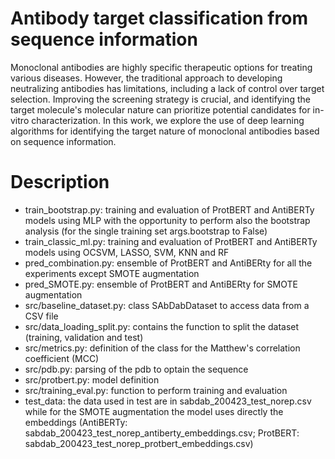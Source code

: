 # Antibody target classification from sequence information

Monoclonal antibodies are highly specific therapeutic options for treating various diseases. However, the traditional approach to developing neutralizing antibodies has limitations, including a lack of control over target selection. Improving the screening strategy is crucial, and identifying the target molecule's molecular nature can prioritize potential candidates for in-vitro characterization. In this work, we explore the use of deep learning algorithms for identifying the target nature of monoclonal antibodies based on sequence information.

# Description
* train_bootstrap.py: training and evaluation of ProtBERT and AntiBERTy models using MLP with the opportunity to perform also the bootstrap analysis (for the single training set args.bootstrap to False)
* train_classic_ml.py: training and evaluation of ProtBERT and AntiBERTy models using OCSVM, LASSO, SVM, KNN and RF
* pred_combination.py: ensemble of ProtBERT and AntiBERty for all the experiments except SMOTE augmentation
* pred_SMOTE.py: ensemble of ProtBERT and AntiBERty for SMOTE augmentation
* src/baseline_dataset.py: class SAbDabDataset to access data from a CSV file
* src/data_loading_split.py: contains the function to split the dataset (training, validation and test)
* src/metrics.py: definition of the class for the Matthew's correlation coefficient (MCC)
* src/pdb.py: parsing of the pdb to optain the sequence
* src/protbert.py: model definition
* src/training_eval.py: function to perform training and evaluation
* test_data: the data used in test are in sabdab_200423_test_norep.csv while for the SMOTE augmentation the model uses directly the embeddings (AntiBERTy: sabdab_200423_test_norep_antiberty_embeddings.csv; ProtBERT: sabdab_200423_test_norep_protbert_embeddings.csv)
